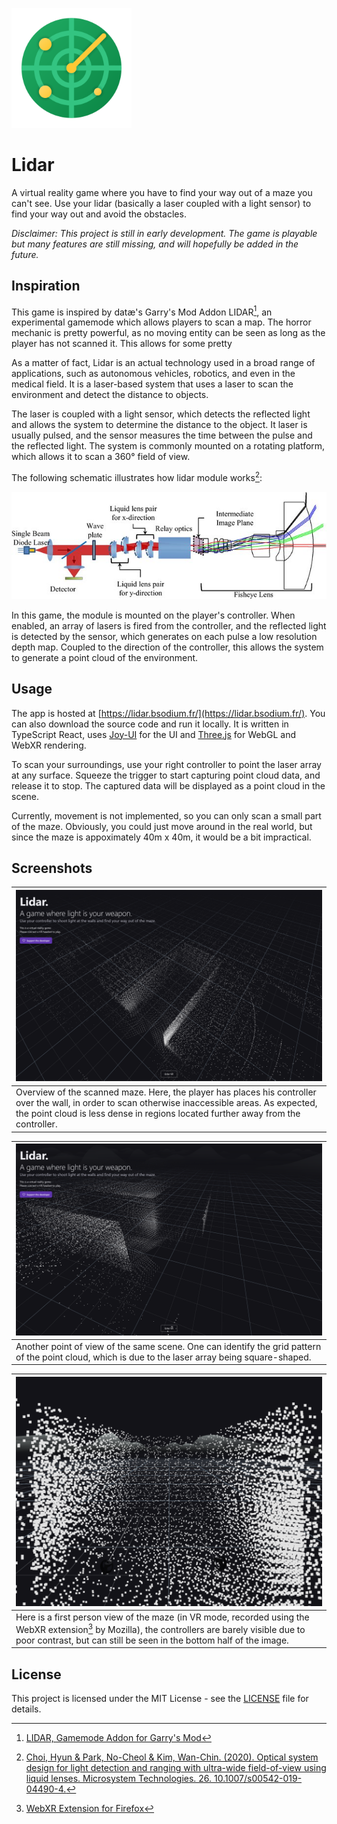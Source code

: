 ![Alt text](public/android-chrome-192x192.png)
# Lidar

A virtual reality game where you have to find your way out of a maze you can't see. Use your lidar (basically a laser coupled with a light sensor) to find your way out and avoid the obstacles.

*Disclaimer: This project is still in early development. The game is playable but many features are still missing, and will hopefully be added in the future.*

## Inspiration

This game is inspired by datæ's Garry's Mod Addon LIDAR[^1], an experimental gamemode which allows players to scan a map. The horror mechanic is pretty powerful, as no moving entity can be seen as long as the player has not scanned it. This allows for some pretty 

As a matter of fact, Lidar is an actual technology used in a broad range of applications, such as autonomous vehicles, robotics, and even in the medical field. It is a laser-based system that uses a laser to scan the environment and detect the distance to objects. 

The laser is coupled with a light sensor, which detects the reflected light and allows the system to determine the distance to the object. It laser is usually pulsed, and the sensor measures the time between the pulse and the reflected light. The system is commonly mounted on a rotating platform, which allows it to scan a 360° field of view. 

The following schematic illustrates how lidar module works[^2]:

![Lidar schematic](docs/res/lidar_schematic.jpg)

In this game, the module is mounted on the player's controller. When enabled, an array of lasers is fired from the controller, and the reflected light is detected by the sensor, which generates on each pulse a low resolution depth map. Coupled to the direction of the controller, this allows the system to generate a point cloud of the environment.

## Usage

The app is hosted at [https://lidar.bsodium.fr/](https://lidar.bsodium.fr/). You can also download the source code and run it locally. It is written in TypeScript React, uses [Joy-UI](https://mui.com/) for the UI and [Three.js](https://threejs.org/) for WebGL and WebXR rendering.

To scan your surroundings, use your right controller to point the laser array at any surface. Squeeze the trigger to start capturing point cloud data, and release it to stop. The captured data will be displayed as a point cloud in the scene.

Currently, movement is not implemented, so you can only scan a small part of the maze. Obviously, you could just move around in the real world, but since the maze is appoximately 40m x 40m, it would be a bit impractical.

## Screenshots

| ![Screenshot 0](docs/res/screenshot_0.png)                                                                                                                                                                                             |
| -------------------------------------------------------------------------------------------------------------------------------------------------------------------------------------------------------------------------------------- |
| Overview of the scanned maze. Here, the player has places his controller over the wall, in order to scan otherwise inaccessible areas. As expected, the point cloud is less dense in regions located further away from the controller. |

| ![Screenshot 1](docs/res/screenshot_1.png)                                                                                                          |
| --------------------------------------------------------------------------------------------------------------------------------------------------- |
| Another point of view of the same scene. One can identify the grid pattern of the point cloud, which is due to the laser array being square-shaped. |

| ![Screenshot 2](docs/res/screenshot_2.png)                                                                                                                                                                               |
| ------------------------------------------------------------------------------------------------------------------------------------------------------------------------------------------------------------------------ |
| Here is a first person view of the maze (in VR mode, recorded using the WebXR extension[^3] by Mozilla), the controllers are barely visible due to poor contrast, but can still be seen in the bottom half of the image. |

## License

This project is licensed under the MIT License - see the [LICENSE](LICENSE) file for details.

[^1]: [LIDAR, Gamemode Addon for Garry's Mod](https://steamcommunity.com/sharedfiles/filedetails/?id=2813176307&searchtext=)

[^2]: [Choi, Hyun & Park, No-Cheol & Kim, Wan-Chin. (2020). Optical system design for light detection and ranging with ultra-wide field-of-view using liquid lenses. Microsystem Technologies. 26. 10.1007/s00542-019-04490-4.](https://www.researchgate.net/publication/333379409_Optical_system_design_for_light_detection_and_ranging_with_ultra-wide_field-of-view_using_liquid_lenses/related)

[^3]: [WebXR Extension for Firefox](https://addons.mozilla.org/en-US/firefox/addon/webxr-api-emulator/)